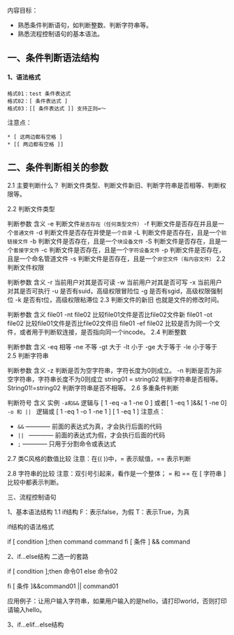 内容目标：
* 熟悉条件判断语句，如判断整数、判断字符串等。
* 熟悉流程控制语句的基本语法。

## 一、条件判断语法结构

#### 1、语法格式
```
格式01：test 条件表达式
格式02：[ 条件表达式 ]
格式03：[[ 条件表达式 ]] 支持正则=～
```
注意点：
```
* [ 这两边都有空格 ]
* [[ 两边都有空格 ]]
```

## 二、条件判断相关的参数

2.1 主要判断什么？
判断文件类型、判断文件新旧、判断字符串是否相等、判断权限等。

2.2 判断文件类型

判断参数
含义
-e
判断文件`是否存在（任何类型文件）`
-f
判断文件是否存在并且是一个`普通文件`
-d
判断文件是否存在并使是`一个目录`
-L
判断文件是否存在，且是一个`软链接文件`
-b
判断文件是否存在，且是一个`块设备文件`
-S
判断文件是否存在，且是一个`套接字文件`
-c
判断文件是否存在，且是一个`字符设备文件`
-p
判断文件是否存在，且是一个命名管道文件
-s
判断文件是否存在，且是一个`非空文件（有内容文件）`
2.2 判断文件权限

判断参数
含义
-r
当前用户对其是否可读
-w
当前用户对其是否可写
-x
当前用户对其是否可执行
-u
是否有suid，高级权限冒险位
-g
是否有sgid，高级权限强制位
-k
是否有t位，高级权限粘滞位
2.3 判断文件的新旧
也就是文件的修改时间。

判断参数
含义
file01 -nt file02
比较file01文件是否比file02文件新
file01 -ot file02
比较file01文件是否比file02文件旧
file01 -ef file02
比较是否为同一个文件，或者用于判断软连接，是否指向同一个incode。
2.4 判断整数

判断参数
含义
-eq
相等
-ne
不等
-gt
大于
-lt
小于
-ge
大于等于
-le
小于等于
2.5 判断字符串

判断参数
含义
-z
判断是否为空字符串，字符长度为0则成立。
-n
判断是否为非空字符串，字符串长度不为0则成立
string01 = string02
判断字符串是否相等。
String01!=string02
判断字符串是否不相等。
2.6 多重条件判断

判断符号
含义
实例
`-a和&&`
逻辑与
[ 1 -eq -a 1 -ne 0 ] 或者[ 1 -eq 1 ]&&[ 1 -ne 0]
`-o 和 || `
逻辑或
[ 1 -eq 1 -o 1 -ne 1 ]    [ 1 -eq 1 ] 
注意点：
* `&&` ———— 前面的表达式为真，才会执行后面的代码
* `|| ` ———— 前面的表达式为假，才会执行后面的代码
* `;` ———— 只用于分割命令或表达式

2.7 类C风格的数值比较
注意：在(( ))中，= 表示赋值，== 表示判断


2.8 字符串的比较
注意：双引号引起来，看作是一个整体； = 和 == 在 [ 字符串 ] 比较中都表示判断。



三、流程控制语句

1、基本语法结构
1.1  if结构
F：表示false，为假
T：表示True，为真

if结构的语法格式

if [ condition ];then
                command
                command
fi
[ 条件 ] && command



2、if…else结构
二选一的套路

if [ condition ];then
            命令01
    else
            命令02

fi
[ 条件 ]&&command01 || command01




应用例子：让用户输入字符串，如果用户输入的是hello，请打印world，否则打印请输入hello。


3、if...elif…else结构


